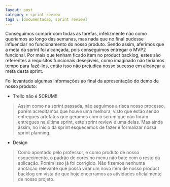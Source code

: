 ```yaml
---
layout: post
category : sprint review
tags : [documentacao, sprint review]
---
```


Conseguimos cumprir com todas as tarefas, infelizmente não como queríamos ao longo das semanas, mas nada que no final pudesse influenciar no funcionamento do nosso produto. Sendo assim, aferimos que a meta da sprint foi alcançada, pois conseguimos entregar o MVP2 funcional. Por mais que tenham ficado item no product backlog, estes são referentes a requisitos funcionais desejáveis, como imaginado não teríamos tempo para fazê-los, então isso não prejudica nosso sucesso em alcançar a meta desta sprint.

Foi levantado algumas informações ao final da apresentação do demo de nosso produto:

* Trello não é SCRUM!!

> Assim como na sprint passada, não seguimos a risca nosso processo, porém acreditamos que houve uma melhora, visto que estão sendo entregues artefatos que geramos com o scrum que não foram entregues na última sprint, este sprint review é uma delas. Mas ainda assim, no início da sprint esquecemos de fazer e formalizar nossa sprint planning.

* Design

> Como apontado pelo professor, e como produto de nosso esquecimento, o padrão de cores no menu não bate com o resto da aplicação. Porém isso já foi corrigido.
Não fizemos nenhuma anotação relevante que possa virar um novo item de nosso product backlog em vista de que hoje encerramos as atividades oficialmente de nosso projeto.
